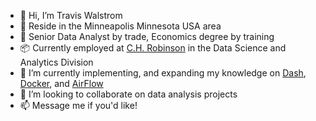 - 👋 Hi, I’m Travis Walstrom
- 🥶 Reside in the Minneapolis Minnesota USA area
- 👀 Senior Data Analyst by trade, Economics degree by training
- 📦 Currently employed at <a href="https://www.chrobinson.com/en-us/" title="">C.H. Robinson</a> in the Data Science and Analytics Division
- 🌱 I’m currently implementing, and expanding my knowledge on <a href="https://github.com/plotly/dash" title="">Dash</a>, <a href="https://github.com/docker" title="">Docker</a>, and <a href="https://github.com/apache/airflow" title="">AirFlow</a>
- 💞️ I’m looking to collaborate on data analysis projects
- 📫 Message me if you'd like!

<!---
TWalstrom/TWalstrom is a ✨ special ✨ repository because its `README.md` (this file) appears on your GitHub profile.
You can click the Preview link to take a look at your changes.
--->
